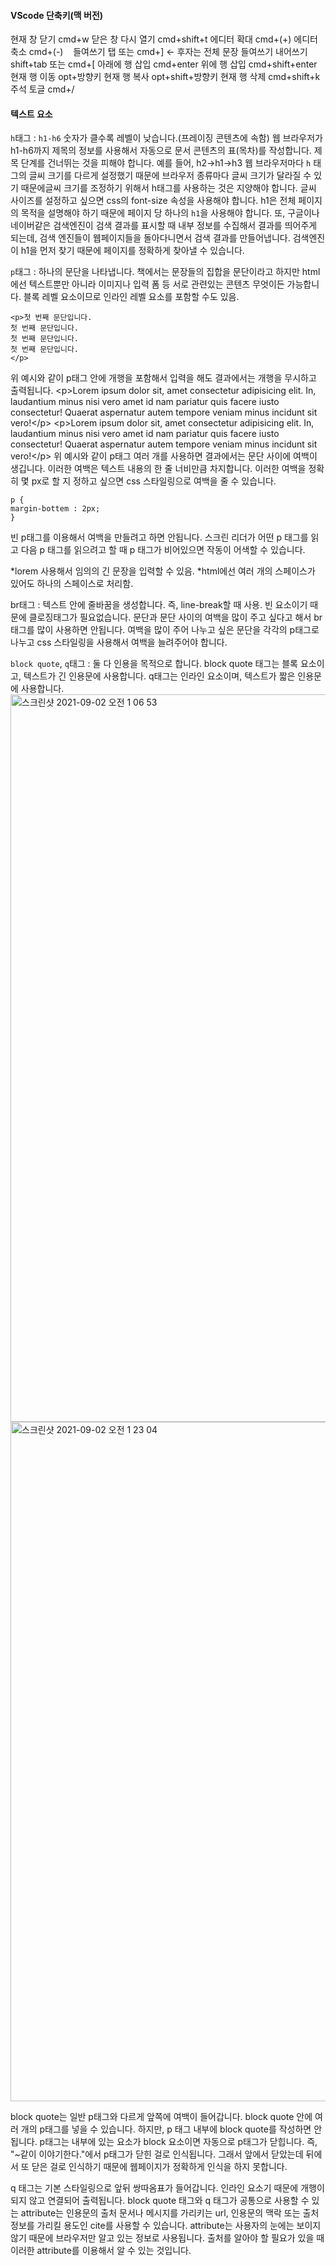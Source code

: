 
#### VScode 단축키(맥 버전)
현재 창 닫기 cmd+w
닫은 창 다시 열기 cmd+shift+t
에디터 확대 cmd+(+)
에디터 축소 cmd+(-)
  
들여쓰기  탭 또는 cmd+] <- 후자는 전체 문장 들여쓰기
내어쓰기 shift+tab 또는 cmd+[
아래에 행 삽입 cmd+enter
위에 행 삽입  cmd+shift+enter
현재 행 이동 opt+방향키
현재 행 복사 opt+shift+방향키
현재 행 삭제 cmd+shift+k
주석 토글  cmd+/

#### 텍스트 요소

<code>h</code>태그 : <code>h1-h6</code> 숫자가 클수록 레벨이 낮습니다.(프레이징 콘텐츠에 속함)
웹 브라우저가 h1-h6까지 제목의 정보를 사용해서 자동으로 문서 콘텐츠의 표(목차)를 작성합니다.
제목 단계를 건너뛰는 것을 피해야 합니다. 예를 들어, h2->h1->h3
웹 브라우저마다 <code>h</code> 태그의 글씨 크기를 다르게 설정했기 때문에 브라우저 종류마다 글씨 크기가 달라질 수 있기 때문에글씨 크기를 조정하기 위해서 h태그를 사용하는 것은 지양해야 합니다. 글씨 사이즈를 설정하고 싶으면 css의 font-size 속성을 사용해야 합니다.
h1은 전체 페이지의 목적을 설명해야 하기 때문에 페이지 당 하나의 <code>h1</code>을 사용해야 합니다.
또, 구글이나 네이버같은 검색엔진이 검색 결과를 표시할 때 내부 정보를 수집해서 결과를 띄어주게 되는데, 검색 엔진들이 웹페이지들을 돌아다니면서 검색 결과를 만들어냅니다. 검색엔진이 h1을 먼저 찾기 때문에 페이지를 정확하게 찾아낼 수 있습니다.

<code>p</code>태그 : 하나의 문단을 나타냅니다. 책에서는 문장들의 집합을 문단이라고 하지만 html에선 텍스트뿐만 아니라 이미지나 입력 폼 등 서로 관련있는 콘텐츠 무엇이든 가능합니다.
블록 레벨 요소이므로 인라인 레벨 요소를 포함할 수도 있음.
```
<p>첫 번째 문단입니다.
첫 번째 문단입니다.
첫 번째 문단입니다.
첫 번째 문단입니다.
</p>
```
위 예시와 같이 p태그 안에 개행을 포함해서 입력을 해도 결과에서는 개행을 무시하고 출력됩니다.
\<p>Lorem ipsum dolor sit, amet consectetur adipisicing elit. In, laudantium minus nisi vero amet id nam pariatur quis facere iusto consectetur! Quaerat aspernatur autem tempore veniam minus incidunt sit vero!\</p>
\<p>Lorem ipsum dolor sit, amet consectetur adipisicing elit. In, laudantium minus nisi vero amet id nam pariatur quis facere iusto consectetur! Quaerat aspernatur autem tempore veniam minus incidunt sit vero!\</p>
위 예시와 같이 p태그 여러 개를 사용하면 결과에서는 문단 사이에 여백이 생깁니다. 이러한 여백은 텍스트 내용의 한 줄 너비만큼 차지합니다. 이러한 여백을 정확히 몇 px로 할 지 정하고 싶으면 css 스타일링으로 여백을 줄 수 있습니다.
```
p {
margin-bottem : 2px;
}
```
빈 p태그를 이용해서 여백을 만들려고 하면 안됩니다. 스크린 리더가 어떤 p 태그를 읽고 다음 p 태그를 읽으려고 할 때 p 태그가 비어있으면 작동이 어색할 수 있습니다.

*lorem 사용해서 임의의 긴 문장을 입력할 수 있음.
*html에선 여러 개의 스페이스가 있어도 하나의 스페이스로 처리함.

br태그 : 텍스트 안에 줄바꿈을 생성합니다. 즉, line-break할 때 사용. 빈 요소이기 때문에 클로징태그가 필요없습니다.
문단과 문단 사이의 여백을 많이 주고 싶다고 해서 br태그를 많이 사용하면 안됩니다. 여백을 많이 주어 나누고 싶은 문단을 각각의 p태그로 나누고 css 스타일링을 사용해서 여백을 늘려주어야 합니다.

<code>block quote</code>, <code>q</code>태그 : 둘 다 인용을 목적으로 합니다. block quote 태그는 블록 요소이고, 텍스트가 긴 인용문에 사용합니다. q태그는 인라인 요소이며, 텍스트가 짧은 인용문에 사용합니다.
<img width="1164" alt="스크린샷 2021-09-02 오전 1 06 53" src="https://user-images.githubusercontent.com/58133945/131708464-9941f19d-b855-4642-ae8b-b64f4b81df99.png">
<img width="1087" alt="스크린샷 2021-09-02 오전 1 23 04" src="https://user-images.githubusercontent.com/58133945/131708493-06daf758-54e7-48ce-8db8-baa443a76ac7.png">

block quote는 일반 p태그와 다르게 앞쪽에 여백이 들어갑니다. block quote 안에 여러 개의 p태그를 넣을 수 있습니다.
하지만, p 태그 내부에 block quote를 작성하면 안됩니다. p태그는 내부에 있는 요소가 block 요소이면 자동으로 p태그가 닫힙니다. 즉, "~같이 이야기한다."에서 p태그가 닫힌 걸로 인식됩니다. 그래서 앞에서 닫았는데 뒤에서  또 닫은 걸로 인식하기 때문에 웹페이지가 정확하게 인식을 하지 못합니다.

q 태그는 기본 스타일링으로 앞뒤 쌍따옴표가 들어갑니다. 인라인 요소기 때문에 개행이 되지 않고 연결되어 출력됩니다.
block quote 태그와 q 태그가 공통으로 사용할 수 있는 attribute는 인용문의 출처 문서나 메시지를 가리키는 url, 인용문의 맥락 또는 출처 정보를 가리킬 용도인 cite를 사용할 수 있습니다. attribute는 사용자의 눈에는 보이지 않기 때문에 브라우저만 알고 있는 정보로 사용됩니다. 출처를 알아야 할 필요가 있을 때 이러한 attribute를 이용해서 알 수 있는 것입니다.

